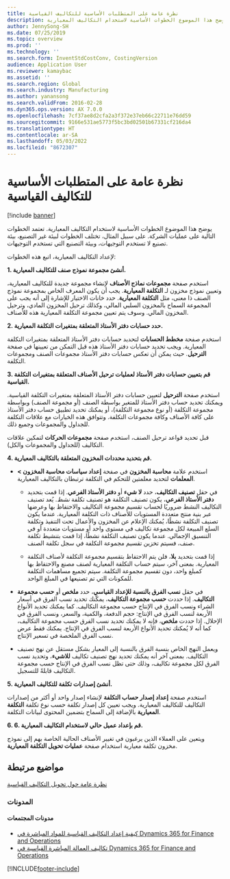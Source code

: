 ```yaml
---
title: نظرة عامة على المتطلبات الأساسية للتكاليف القياسية
description: يوضح هذا الموضوع الخطوات الأساسية لاستخدام التكاليف المعيارية.
author: JennySong-SH
ms.date: 07/25/2019
ms.topic: overview
ms.prod: ''
ms.technology: ''
ms.search.form: InventStdCostConv, CostingVersion
audience: Application User
ms.reviewer: kamaybac
ms.assetid: ''
ms.search.region: Global
ms.search.industry: Manufacturing
ms.author: yanansong
ms.search.validFrom: 2016-02-28
ms.dyn365.ops.version: AX 7.0.0
ms.openlocfilehash: 7cf37ae8d2cfa2a3f372e37eb66c22711e76dd59
ms.sourcegitcommit: 9166e531ae5773f5bc3bd02501b67331cf216da4
ms.translationtype: HT
ms.contentlocale: ar-SA
ms.lasthandoff: 05/03/2022
ms.locfileid: "8672307"
---
```

# <a name="prerequisites-for-standard-costs-overview"></a>نظرة عامة على المتطلبات الأساسية للتكاليف القياسية

[!include [banner](../includes/banner.md)]

يوضح هذا الموضوع الخطوات الأساسية لاستخدام التكاليف المعيارية. تعتمد الخطوات التالية على عمليات الشركة. على سبيل المثال، تختلف الخطوات لبيئة غير التصنيع، بيئة تصنيع لا تستخدم التوجيهات، وبيئة التصنيع التي تستخدم التوجيهات. 

لإعداد التكاليف المعيارية، اتبع هذه الخطوات:

**1. أنشئ مجموعة نموذج صنف للتكاليف المعيارية.**

استخدم صفحة **مجموعات نماذج الأصناف** لإنشاء مجموعة جديدة للتكاليف المعيارية، وتعيين نموذج مخزون لـ **التكلفة المعيارية**. يجب أن يكون المعرف الخاص بمجموعة نموذج الصنف ذا معنى، مثل **التكلفة المعيارية**. حدد خانات الاختيار للإشارة إلى أنه يجب على المجموعة السماح بالمخزون السلبي المالي، وكذلك ترحيل المخزون المادي، وترحيل المخزون المالي. وسوف يتم تعيين مجموعة التكلفة المعيارية هذه للأصناف.

**2. حدد حسابات دفتر الأستاذ المتعلقة بمتغيرات التكلفة المعيارية.** 

استخدم صفحة **مخطط الحسابات** لتحديد حسابات دفتر الأستاذ المتعلقة بمتغيرات التكلفة المعيارية. ويجب تحديد حسابات دفتر الأستاذ هذه قبل التمكن من تعيينها في صفحة **الترحيل**. حيث يمكن أن تعكس حسابات دفتر الأستاذ مجموعات الصنف ومجموعات التكلفة.

**3. قم بتعيين حسابات دفتر الأستاذ لعمليات ترحيل الأصناف المتعلقة بمتغيرات التكلفة القياسية.** 

استخدم صفحة **الترحيل** لتعيين حسابات دفتر الأستاذ المتعلقة بمتغيرات التكلفة القياسية. ويمكنك تحديد حساب دفتر الأستاذ للمتغير بواسطة الصنف (أو مجموعة الصنف) وبواسطة مجموعة التكلفة (أو نوع مجموعة التكلفة)، أو يمكنك تحديد تطبيق حساب دفتر الأستاذ على كافة الأصناف وكافة مجموعات التكلفة. وتتوافق هذه الخيارات مع علاقات التكلفة للجداول والمجموعات وجميع ذلك. 

قبل تحديد قواعد ترحيل الصنف، استخدم صفحة **مجموعات الحركات** لتمكين علاقات التكاليف (للجداول والمجموعات والكل).

**4. قم بتحديد محددات المخزون المتعلقة بالتكاليف المعيارية.** 

-  استخدم علامة **محاسبة المخزون** في صفحة **إعداد سياسات محاسبة المخزون > المعلمات** لتحديد معلمتين للتحكم في التكلفة ترتبطان بالتكاليف المعيارية.

    -  في حقل **تصنيف التكاليف**، حدد **لا شيء** أو **دفتر الأستاذ الفرعي**. إذا قمت بتحديد **دفتر الأستاذ الفرعي**، يكون تصنيف التكلفة هو تصنيف تكلفة *نشط*. يُعد تصنيف التكاليف النشط ضروريًا لحساب تقسيم مجموعة التكاليف والاحتفاظ بها وعرضها عبر بنية منتج متعددة المستويات للأصناف ذات التكلفة المعيارية. عندما يكون تصنيف التكلفة نشطًا، يُمكنك الإعلام عن المخزون والأعمال تحت التنفيذ وتكلفة السلع المبيعة لكل مجموعة تكاليف في مستوى واحد أو مستويات متعددة أو في التنسيق الإجمالي. عندما يكون تصنيف التكلفة نشطًا، إذا قمت بتنشيط تكلفة صنف، فسيتم تخزين تقسيم مجموعة التكلفة في سجل تكلفة الصنف. 

    -  إذا قمت بتحديد **بلا**، فلن يتم الاحتفاظ بتقسيم مجموعة التكلفة لأصناف التكلفة المعيارية. بمعنى آخر، سيتم حساب التكلفة المعيارية لصنف مصنع والاحتفاظ بها كمبلغ واحد، دون تقسيم مجموعة التكلفة. سيتم تجميع مساهمات التكلفة للمكونات التي تم تصنيعها في المبلغ الواحد.

-  في حقل **نسب الفرق بالنسبة للإعداد القياسي**، حدد **ملخص** أو **حسب مجموعة التكاليف‬**. إذا حددت **حسب مجموعة التكاليف**، يمكّنك تحديد نسب الفرق في أسعار الشراء ونسب الفرق في الإنتاج حسب مجموعة التكاليف. كما يمكنك تحديد الأنواع الأربعة لنسب الفرق في الإنتاج: حجم الدفعة، والكمية، والسعر، ونسب الفرق في الإحلال. إذا حددت **ملخص**، فإنه لا يمكنك تحديد نسب الفرق حسب مجموعة التكاليف، كما أنه لا يُمكنك تحديد الأنواع الأربعة لنسب الفرق في الإنتاج. يمكنك فقط عرض نسب الفرق الملخصة في تسعير الإنتاج.

-  ويعمل النهج الخاص بنسبة الفرق بالنسبة إلى المعيار بشكل مستقل عن نهج تصنيف التكاليف. بمعنى آخر أنه يمكنك تحديد نهج تصنيف تكاليف **للاشيء**، وتحديد نسب الفرق لكل مجموعة تكاليف، وذلك حتى تظل نسب الفرق في الإنتاج حسب مجموعة التكاليف قابلةً للتسجيل.

**5. أنشئ إصدارات تكلفة للتكاليف المعيارية.** 

استخدم صفحة **إعداد إصدار حساب التكلفة‬** لإنشاء إصدار واحد أو أكثر من إصدارات التكاليف للتكاليف المعيارية. ويجب تعيين كل إصدار تكلفة حسب نوع تكلفة **التكلفة المعيارية** بالإضافة إلى السماح بتضمين المحتوى لبيانات التكلفة.

**6. 6. قم بإعداد عميل حالي لاستخدام التكاليف المعيارية.** 

ويتعين على العملاء الذين يرغبون في تغيير الأصناف الحالية الخاصة بهم إلى نموذج مخزون تكلفة معيارية استخدام صفحة **عمليات تحويل التكلفة المعيارية**.


## <a name="related-topics"></a>مواضيع مرتبطة

[نظرة عامة حول تحويل التكاليف القياسية](standard-cost-conversion-overview.md)

### <a name="blogs"></a>المدونات

#### <a name="community-blogs"></a>مدونات المجتمعات

- [كيفية إعداد التكاليف القياسية للمواد المباشرة في Dynamics 365 for Finance and Operations](https://financefunction.tech/2018/06/07/how-to-set-up-standard-costs-for-direct-materials-in-dynamics-365-for-finance-and-operations)
- [تكاليف العمالة المباشرة القياسية في Dynamics 365 for Finance and Operations](https://financefunction.tech/2018/07/16/standard-direct-labor-cost-in-dynamics-365-for-finance-and-operations)


[!INCLUDE[footer-include](../../includes/footer-banner.md)]